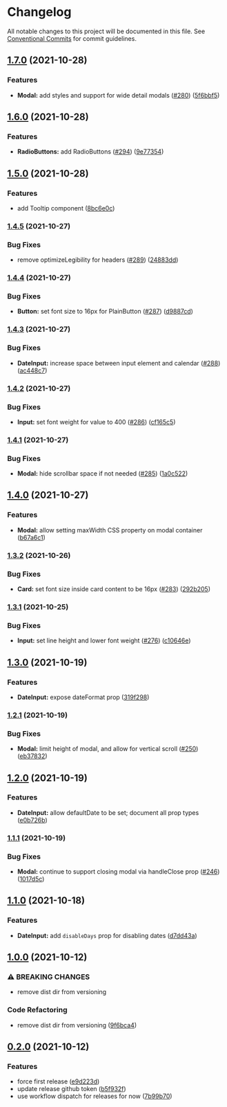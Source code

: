 # Changelog

All notable changes to this project will be documented in this file. See
[Conventional Commits](https://conventionalcommits.org) for commit guidelines.

## [1.7.0](https://github.com/narmi/design_system/compare/v1.6.0...v1.7.0) (2021-10-28)


### Features

* **Modal:** add styles and support for wide detail modals ([#280](https://github.com/narmi/design_system/issues/280)) ([5f6bbf5](https://github.com/narmi/design_system/commit/5f6bbf546dc518f24cc93bae746a81d5b91391c0))

## [1.6.0](https://github.com/narmi/design_system/compare/v1.5.0...v1.6.0) (2021-10-28)


### Features

* **RadioButtons:** add RadioButtons ([#294](https://github.com/narmi/design_system/issues/294)) ([9e77354](https://github.com/narmi/design_system/commit/9e77354bfbf118e79e319f7f742c6fafdb28a658))

## [1.5.0](https://github.com/narmi/design_system/compare/v1.4.5...v1.5.0) (2021-10-28)


### Features

* add Tooltip component ([8bc6e0c](https://github.com/narmi/design_system/commit/8bc6e0cfcd456eed6b0b3578f6a706f2c47308d3))

### [1.4.5](https://github.com/narmi/design_system/compare/v1.4.4...v1.4.5) (2021-10-27)


### Bug Fixes

* remove optimizeLegibility for headers ([#289](https://github.com/narmi/design_system/issues/289)) ([24883dd](https://github.com/narmi/design_system/commit/24883dde4ef847cb4c2a7f71d8609080a43f8c82))

### [1.4.4](https://github.com/narmi/design_system/compare/v1.4.3...v1.4.4) (2021-10-27)


### Bug Fixes

* **Button:** set font size to 16px for PlainButton ([#287](https://github.com/narmi/design_system/issues/287)) ([d9887cd](https://github.com/narmi/design_system/commit/d9887cd41d8eadf01cd4e6d40021d25058ca22ea))

### [1.4.3](https://github.com/narmi/design_system/compare/v1.4.2...v1.4.3) (2021-10-27)


### Bug Fixes

* **DateInput:** increase space between input element and calendar ([#288](https://github.com/narmi/design_system/issues/288)) ([ac448c7](https://github.com/narmi/design_system/commit/ac448c7ade66cb0dc0e73b99cafae92e3fc6353c))

### [1.4.2](https://github.com/narmi/design_system/compare/v1.4.1...v1.4.2) (2021-10-27)


### Bug Fixes

* **Input:** set font weight for value to 400 ([#286](https://github.com/narmi/design_system/issues/286)) ([cf165c5](https://github.com/narmi/design_system/commit/cf165c5c3848b6061c3ab4e786f2a7c9402b1f65))

### [1.4.1](https://github.com/narmi/design_system/compare/v1.4.0...v1.4.1) (2021-10-27)


### Bug Fixes

* **Modal:** hide scrollbar space if not needed ([#285](https://github.com/narmi/design_system/issues/285)) ([1a0c522](https://github.com/narmi/design_system/commit/1a0c522eb48592e7621c1027dded7eea1109063c))

## [1.4.0](https://github.com/narmi/design_system/compare/v1.3.2...v1.4.0) (2021-10-27)


### Features

* **Modal:** allow setting maxWidth CSS property on modal container ([b67a6c1](https://github.com/narmi/design_system/commit/b67a6c1dc2d34fdc5f9515d80b6494137f4ffda4))

### [1.3.2](https://github.com/narmi/design_system/compare/v1.3.1...v1.3.2) (2021-10-26)


### Bug Fixes

* **Card:** set font size inside card content to be 16px ([#283](https://github.com/narmi/design_system/issues/283)) ([292b205](https://github.com/narmi/design_system/commit/292b20522e9851e0de2fea6e0af0501d11086f00))

### [1.3.1](https://github.com/narmi/design_system/compare/v1.3.0...v1.3.1) (2021-10-25)


### Bug Fixes

* **Input:** set line height and lower font weight ([#276](https://github.com/narmi/design_system/issues/276)) ([c10646e](https://github.com/narmi/design_system/commit/c10646e47a3083532fd59e549d98372d9c2d86a5))

## [1.3.0](https://github.com/narmi/design_system/compare/v1.2.1...v1.3.0) (2021-10-19)


### Features

* **DateInput:** expose dateFormat prop ([319f298](https://github.com/narmi/design_system/commit/319f298dfdd5e392f24983508ff28747e6688ce7))

### [1.2.1](https://github.com/narmi/design_system/compare/v1.2.0...v1.2.1) (2021-10-19)


### Bug Fixes

* **Modal:** limit height of modal, and allow for vertical scroll ([#250](https://github.com/narmi/design_system/issues/250)) ([eb37832](https://github.com/narmi/design_system/commit/eb37832e636628bd4f05404c728784283b750baa))

## [1.2.0](https://github.com/narmi/design_system/compare/v1.1.1...v1.2.0) (2021-10-19)


### Features

* **DateInput:** allow defaultDate to be set; document all prop types ([e0b726b](https://github.com/narmi/design_system/commit/e0b726b0d54cceb556964c58cac17fd45de46d2e))

### [1.1.1](https://github.com/narmi/design_system/compare/v1.1.0...v1.1.1) (2021-10-19)


### Bug Fixes

* **Modal:** continue to support closing modal via handleClose prop  ([#246](https://github.com/narmi/design_system/issues/246)) ([1017d5c](https://github.com/narmi/design_system/commit/1017d5cbd3a55d229856733e30654dc91be79a51))

## [1.1.0](https://github.com/narmi/design_system/compare/v1.0.0...v1.1.0) (2021-10-18)


### Features

* **DateInput:** add `disableDays` prop for disabling dates ([d7dd43a](https://github.com/narmi/design_system/commit/d7dd43acbf6eb01356fb4a2ea2e1ec850633f154))

## [1.0.0](https://github.com/narmi/design_system/compare/v0.2.0...v1.0.0) (2021-10-12)


### ⚠ BREAKING CHANGES

* remove dist dir from versioning

### Code Refactoring

* remove dist dir from versioning ([9f6bca4](https://github.com/narmi/design_system/commit/9f6bca47b70cee488ec483528fec74563a2f5755))

## [0.2.0](https://github.com/narmi/design_system/compare/v0.1.0...v0.2.0) (2021-10-12)


### Features

* force first release ([e9d223d](https://github.com/narmi/design_system/commit/e9d223d019e4da380f2aa3739628b85933993973))
* update release github token ([b5f932f](https://github.com/narmi/design_system/commit/b5f932ff5a8258b4144b5b228078a059ca03915d))
* use workflow dispatch for releases for now ([7b99b70](https://github.com/narmi/design_system/commit/7b99b700cf2f275aa1725bc6ddcf0c34cad727db))
